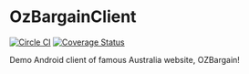 # OzBargainClient

[![Circle CI](https://circleci.com/gh/cooperkong/OzBargainClient.svg?style=shield)](https://circleci.com/gh/cooperkong/OzBargainClient)  [![Coverage Status](https://coveralls.io/repos/github/cooperkong/OzBargainClient/badge.svg?branch=master)](https://coveralls.io/github/cooperkong/OzBargainClient?branch=master)

<p>Demo Android client of famous Australia website, OZBargain!</p>

